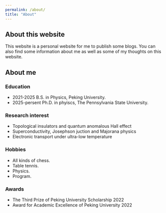 ```yaml
---
permalink: /about/
title: "About"
---
```

## About this website

This website is a personal website for me to publish some blogs. You can also find some information about me as well as some of my thoughts on this website.

## About me

### Education
- 2021-2025 B.S. in Physics, Peking University.
- 2025-persent Ph.D. in phyiscs, The Pennsylvania State University.

### Research interest
- Topological insulators and quantum anomalous Hall effect
- Superconductivity, Josephson juction and Majorana physics
- Electronic transport under ultra-low temperature

### Hobbies
- All kinds of chess.
- Table tennis.
- Physics.
- Program.

### Awards
- The Third Prize of Peking University Scholarship 2022
- Award for Academic Excellence of Peking University 2022
